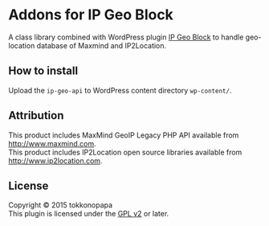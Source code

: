 Addons for IP Geo Block
=======================
A class library combined with WordPress plugin [IP Geo Block][IP-Geo-Block] 
to handle geo-location database of Maxmind and IP2Location.

How to install
--------------
Upload the `ip-geo-api` to WordPress content directory `wp-content/`.

Attribution
-----------
This product includes MaxMind GeoIP Legacy PHP API available from http://www.maxmind.com.  
This product includes IP2Location open source libraries available from http://www.ip2location.com.

License
-------
Copyright &copy; 2015 tokkonopapa  
This plugin is licensed under the [GPL v2][GPLv2] or later.

[IP-Geo-Block]: https://github.com/tokkonopapa/WordPress-IP-Geo-Block "tokkonopapa/WordPress-IP-Geo-Block - GitHub"
[GPLv2]: http://www.gnu.org/licenses/gpl-2.0.txt
